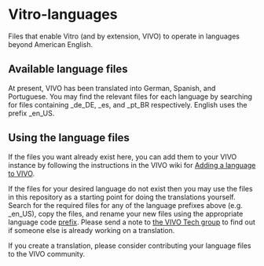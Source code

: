 Vitro-languages
===============

Files that enable Vitro (and by extension, VIVO) to operate in languages beyond American English.

Available language files
------------------------

At present, VIVO has been translated into German, Spanish, and Portuguese. You may find the relevant files for each language by searching for files containing _de_DE, _es, and _pt_BR respectively. English uses the prefix _en_US.

Using the language files
------------------------

If the files you want already exist here, you can add them to your VIVO instance by
following the instructions in the VIVO wiki for [Adding a language to VIVO][1].

If the files for your desired language do not exist then you may use the files in this repository as a
starting point for doing the translations yourself. Search for the required files for any of the language prefixes above (e.g. _en_US), copy the files, and rename your new files using the appropriate language code [prefix][2]. Please send a note to [the VIVO Tech group][3]
to find out if someone else is already working on a translation.

If you create a translation, please consider contributing your language files to the VIVO community.

[1]: https://wiki.duraspace.org/display/VIVODOC110x/Internationalization#Internationalization-AddinganexistinglanguagetoyourVIVOsite
[2]: https://en.wikipedia.org/wiki/List_of_ISO_639-1_codes
[3]: mailto:vivo-tech@googlegroups.com
